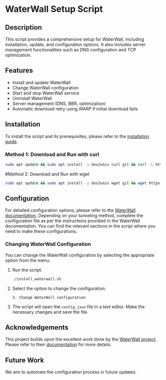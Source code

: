 # WaterWall Setup Script

## Description

This script provides a comprehensive setup for WaterWall, including installation, update, and configuration options. It also includes server management functionalities such as DNS configuration and TCP optimization.

## Features

- Install and update WaterWall
- Change WaterWall configuration
- Start and stop WaterWall service
- Uninstall WaterWall
- Server management (DNS, BBR, optimization)
- Automatic download retry using WARP if initial download fails

## Installation

To install the script and its prerequisites, please refer to the [installation guide](INSTALL_en.md).

### Method 1: Download and Run with curl

```bash
sudo apt update && sudo apt install -y dos2unix curl git && curl -L https://raw.githubusercontent.com/ojooubeh/WaterWall-Run/main/install_waterwall.sh -o install_waterwall.sh && dos2unix install_waterwall.sh && chmod +x install_waterwall.sh && ./install_waterwall.sh
```
#Method 2: Download and Run with wget
```bash
sudo apt update && sudo apt install -y dos2unix wget git && wget https://raw.githubusercontent.com/ojooubeh/WaterWall-Run/main/install_waterwall.sh -O install_waterwall.sh && dos2unix install_waterwall.sh && chmod +x install_waterwall.sh && ./install_waterwall.sh
```
## Configuration

For detailed configuration options, please refer to the [WaterWall documentation](https://radkesvat.github.io/WaterWall-Docs/). Depending on your tunneling method, complete the configuration file as per the instructions provided in the WaterWall documentation. You can find the relevant sections in the script where you need to make these configurations.

### Changing WaterWall Configuration

You can change the WaterWall configuration by selecting the appropriate option from the menu:

1. Run the script:
    ```bash
    ./install_waterwall.sh
    ```
2. Select the option to change the configuration:
    ```plaintext
    3. Change WaterWall configuration
    ```
3. The script will open the `config.json` file in a text editor. Make the necessary changes and save the file.

## Acknowledgements

This project builds upon the excellent work done by the [WaterWall project](https://github.com/radkesvat/WaterWall). Please refer to their [documentation](https://radkesvat.github.io/WaterWall-Docs/) for more details.

## Future Work

We aim to automate the configuration process in future updates.
